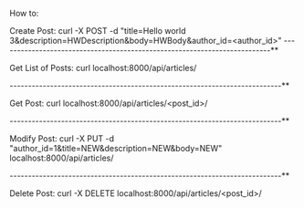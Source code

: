How to:


   Create Post:
	curl -X POST -d "title=Hello world 3&description=HWDescription&body=HWBody&author_id=<author_id>"
--------------------------------------------------------------------------**

   Get List of Posts:
        curl localhost:8000/api/articles/

--------------------------------------------------------------------------**

   Get Post:
	curl localhost:8000/api/articles/<post_id>/

--------------------------------------------------------------------------**

   Modify Post:
	curl -X PUT -d "author_id=1&title=NEW&description=NEW&body=NEW" localhost:8000/api/articles/

--------------------------------------------------------------------------**

   Delete Post:
	curl -X DELETE localhost:8000/api/articles/<post_id>/

